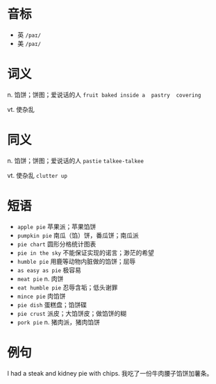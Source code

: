 # 音标

- 英 `/paɪ/`
- 美 `/paɪ/`

# 词义

n. 馅饼；饼图；爱说话的人
`fruit baked inside a  pastry  covering`

vt. 使杂乱


# 同义

n. 馅饼；饼图；爱说话的人
`pastie` `talkee-talkee`

vt. 使杂乱
`clutter up`

# 短语

- `apple pie` 苹果派；苹果馅饼
- `pumpkin pie` 南瓜（馅）饼，番瓜饼；南瓜派
- `pie chart` 圆形分格统计图表
- `pie in the sky` 不能保证实现的诺言；渺茫的希望
- `humble pie` 用鹿等动物内脏做的馅饼；屈辱
- `as easy as pie` 极容易
- `meat pie` n. 肉饼
- `eat humble pie` 忍辱含垢；低头谢罪
- `mince pie` 肉馅饼
- `pie dish` 蛋糕盘；馅饼碟
- `pie crust` 派皮；大馅饼皮；做馅饼的糊
- `pork pie` n. 猪肉派，猪肉馅饼

# 例句

I had a steak and kidney pie with chips.
我吃了一份牛肉腰子馅饼加薯条。


